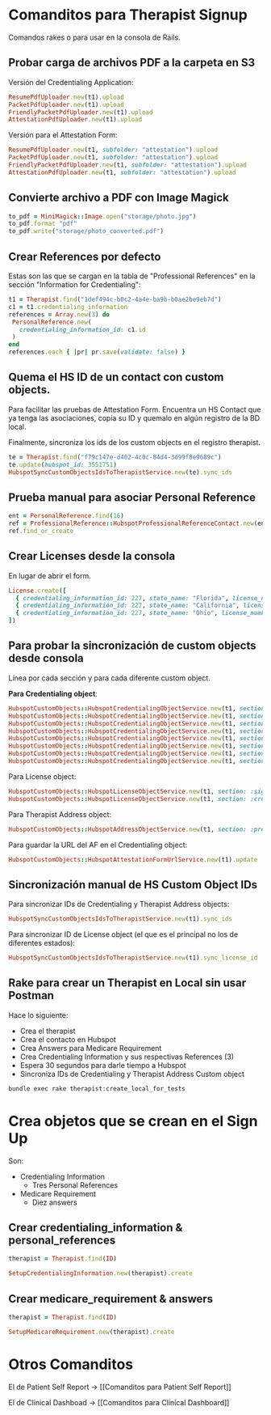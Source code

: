 # Comanditos para Therapist Signup

Comandos rakes o para usar en la consola de Rails.

## Probar carga de archivos PDF a la carpeta en S3

Versión del Credentialing Application:
```ruby
ResumePdfUploader.new(t1).upload
PacketPdfUploader.new(t1).upload
FriendlyPacketPdfUploader.new(t1).upload
AttestationPdfUploader.new(t1).upload
```

Versión para el Attestation Form:
```ruby
ResumePdfUploader.new(t1, subfolder: "attestation").upload
PacketPdfUploader.new(t1, subfolder: "attestation").upload
FriendlyPacketPdfUploader.new(t1, subfolder: "attestation").upload
AttestationPdfUploader.new(t1, subfolder: "attestation").upload
```

## Convierte archivo a PDF con Image Magick

```ruby
to_pdf = MiniMagick::Image.open("storage/photo.jpg")
to_pdf.format "pdf"
to_pdf.write("storage/photo_converted.pdf")
```

## Crear References por defecto

Estas son las que se cargan en la tabla de "Professional References" en la sección "Information for Credentialing":
```ruby
t1 = Therapist.find("1def494c-b0c2-4a4e-ba9b-b0ae2be9eb7d")
c1 = t1.credentialing_information
references = Array.new(3) do
 PersonalReference.new(
   credentialing_information_id: c1.id
 )
end
references.each { |pr| pr.save(validate: false) }
```

## Quema el HS ID de un contact con custom objects.

Para facilitar las pruebas de Attestation Form. Encuentra un HS Contact que ya tenga las asociaciones, copia su ID y quemalo en algún registro de la BD local.

Finalmente, sincroniza los ids de los custom objects en el registro therapist.
```ruby
te = Therapist.find("f79c147e-d402-4c0c-84d4-3d99f8e9689c")
te.update(hubspot_id: 3551751)
HubspotSyncCustomObjectsIdsToTherapistService.new(te).sync_ids
```

## Prueba manual para asociar Personal Reference

```ruby
ent = PersonalReference.find(16)
ref = ProfessionalReference::HubspotProfessionalReferenceContact.new(ent)
ref.find_or_create
```

## Crear Licenses desde la consola

En lugar de abrir el form.
```ruby
License.create([
  { credentialing_information_id: 227, state_name: "Florida", license_number: "1223343", expiration_date: "2030-12-31" },
  { credentialing_information_id: 227, state_name: "California", license_number: "1223343", expiration_date: "2030-12-31" },
  { credentialing_information_id: 227, state_name: "Ohio", license_number: "1223343", expiration_date: "2030-12-31" }
])
```

## Para probar la sincronización de custom objects desde consola

Línea por cada sección y para cada diferente custom object.

**Para Credentialing object**:
```ruby
HubspotCustomObjects::HubspotCredentialingObjectService.new(t1, section: :signup).update
HubspotCustomObjects::HubspotCredentialingObjectService.new(t1, section: :personal_information).update
HubspotCustomObjects::HubspotCredentialingObjectService.new(t1, section: :immunization).update
HubspotCustomObjects::HubspotCredentialingObjectService.new(t1, section: :credentialing).update
HubspotCustomObjects::HubspotCredentialingObjectService.new(t1, section: :employment).update
HubspotCustomObjects::HubspotCredentialingObjectService.new(t1, section: :preferences).update
HubspotCustomObjects::HubspotCredentialingObjectService.new(t1, section: :npi_and_caqh).update
HubspotCustomObjects::HubspotCredentialingObjectService.new(t1, section: :certification).update
```

Para License object:
```ruby
HubspotCustomObjects::HubspotLicenseObjectService.new(t1, section: :signup).update
HubspotCustomObjects::HubspotLicenseObjectService.new(t1, section: :credentialing).update
```

Para Therapist Address object:
```ruby
HubspotCustomObjects::HubspotAddressObjectService.new(t1, section: :preferences).update
```

Para guardar la URL del AF en el Credentialing object:
```ruby
HubspotCustomObjects::HubspotAttestationFormUrlService.new(t1).update
```

## Sincronización manual de HS Custom Object IDs

Para sincronizar IDs de Credentialing y Therapist Address objects:
```ruby
HubspotSyncCustomObjectsIdsToTherapistService.new(t1).sync_ids
```

Para sincronizar ID de License object (el que es el principal no los de diferentes estados):
```ruby
HubspotSyncCustomObjectsIdsToTherapistService.new(t1).sync_license_id
```


## Rake para crear un Therapist en Local sin usar Postman

Hace lo siguiente:

- Crea el therapist
- Crea el contacto en Hubspot
- Crea Answers para Medicare Requirement
- Crea Credentialing Information y sus respectivas References (3)
- Espera 30 segundos para darle tiempo a Hubspot
- Sincroniza IDs de Credentialing y Therapist Address Custom object

```bash
bundle exec rake therapist:create_local_for_tests
```

# Crea objetos que se crean en el Sign Up

Son:

- Credentialing Information
	- Tres Personal References
- Medicare Requirement
	- Diez answers

## Crear credentialing_information & personal_references

```ruby
therapist = Therapist.find(ID)

SetupCredentialingInformation.new(therapist).create
```

## Crear medicare_requirement & answers

```ruby
therapist = Therapist.find(ID)

SetupMedicareRequirement.new(therapist).create
```

# Otros Comanditos

El de Patient Self Report -> [[Comanditos para Patient Self Report]]

El de Clinical Dashboad -> [[Comanditos para Clinical Dashboard]]